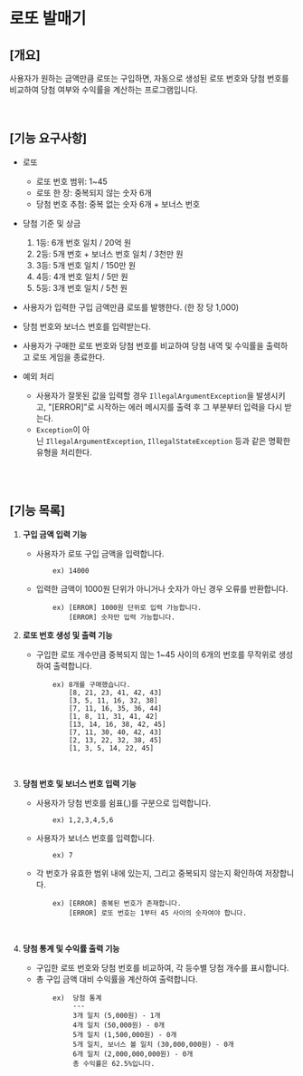 # 로또 발매기

## [개요]
사용자가 원하는 금액만큼 로또는 구입하면, 자동으로 생성된 로또 번호와 당첨 번호를 비교하여 당첨 여부와 수익률을 계산하는 프로그램입니다.

<br/>

## [기능 요구사항]
- 로또
    - 로또 번호 범위: 1~45
    - 로또 한 장: 중복되지 않는 숫자 6개
    - 당첨 번호 추첨: 중복 없는 숫자 6개 + 보너스 번호
    
- 당첨 기준 및 상금
    1. 1등: 6개 번호 일치 / 20억 원
    2. 2등: 5개 번호 + 보너스 번호 일치 / 3천만 원
    3. 3등: 5개 번호 일치 / 150만 원
    4. 4등: 4개 번호 일치 / 5만 원
    5. 5등: 3개 번호 일치 / 5천 원

- 사용자가 입력한 구입 금액만큼 로또를 발행한다. (한 장 당 1,000)
- 당첨 번호와 보너스 번호를 입력받는다.
- 사용자가 구매한 로또 번호와 당첨 번호를 비교하여 당첨 내역 및 수익률을 출력하고 로또 게임을 종료한다.
- 예외 처리
    - 사용자가 잘못된 값을 입력할 경우 `IllegalArgumentException`을 발생시키고, "[ERROR]"로 시작하는 에러 메시지를 출력 후 그 부분부터 입력을 다시 받는다.
    - `Exception`이 아닌 `IllegalArgumentException`, `IllegalStateException` 등과 같은 명확한 유형을 처리한다.


<br/>
<br/>


## [기능 목록]

1. **구입 금액 입력 기능**
    - 사용자가 로또 구입 금액을 입력합니다.
      ```
          ex) 14000
      ```
    - 입력한 금액이 1000원 단위가 아니거나 숫자가 아닌 경우 오류를 반환합니다.
      ```
          ex) [ERROR] 1000원 단위로 입력 가능합니다.
              [ERROR] 숫자만 입력 가능합니다.
      ```


2. **로또 번호 생성 및 출력 기능**
    - 구입한 로또 개수만큼 중복되지 않는 1~45 사이의 6개의 번호를 무작위로 생성하여 출력합니다.
      ```
          ex) 8개를 구매했습니다.
              [8, 21, 23, 41, 42, 43] 
              [3, 5, 11, 16, 32, 38] 
              [7, 11, 16, 35, 36, 44] 
              [1, 8, 11, 31, 41, 42] 
              [13, 14, 16, 38, 42, 45] 
              [7, 11, 30, 40, 42, 43] 
              [2, 13, 22, 32, 38, 45] 
              [1, 3, 5, 14, 22, 45]
      ```
  <br/>

3. **당첨 번호 및 보너스 번호 입력 기능**
    - 사용자가 당첨 번호를 쉼표(,)를 구분으로 입력합니다.
      ```
          ex) 1,2,3,4,5,6
      ```
    - 사용자가 보너스 번호를 입력합니다.
      ```
          ex) 7
      ```
    - 각 번호가 유효한 범위 내에 있는지, 그리고 중복되지 않는지 확인하여 저장합니다.
      ```
          ex) [ERROR] 중복된 번호가 존재합니다.
              [ERROR] 로또 번호는 1부터 45 사이의 숫자여야 합니다.
      ```
   <br/>
    
    
4. **당첨 통계 및 수익률 출력 기능**
   
    - 구입한 로또 번호와 당첨 번호를 비교하여, 각 등수별 당첨 개수를 표시합니다.
    - 총 구입 금액 대비 수익률을 계산하여 출력합니다.
       ```
           ex)  당첨 통계
                ---
                3개 일치 (5,000원) - 1개
                4개 일치 (50,000원) - 0개
                5개 일치 (1,500,000원) - 0개
                5개 일치, 보너스 볼 일치 (30,000,000원) - 0개
                6개 일치 (2,000,000,000원) - 0개
                총 수익률은 62.5%입니다.
       ```


